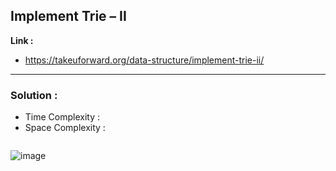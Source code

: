 ## Implement Trie – II

**Link :** 
- https://takeuforward.org/data-structure/implement-trie-ii/

-----------------------------------------------------------------------------------------------------------------------------------------------------------------------------------------------


### Solution : 

- Time Complexity :
- Space Complexity :


```java


```

![image](https://github.com/alkabharti/Trie-Series/assets/23376002/16eb1acb-6109-4bbc-8a40-324b10dd0d34)
